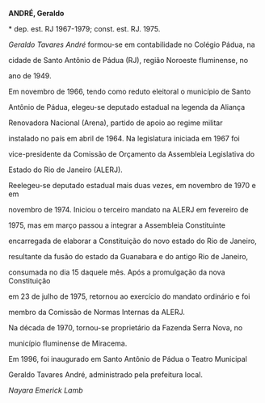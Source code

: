 **ANDRÉ, Geraldo**



\* dep. est. RJ 1967-1979; const. est. RJ. 1975.



*Geraldo Tavares André* formou-se em contabilidade no Colégio Pádua, na

cidade de Santo Antônio de Pádua (RJ), região Noroeste fluminense, no

ano de 1949.



Em novembro de 1966, tendo como reduto eleitoral o município de Santo

Antônio de Pádua, elegeu-se deputado estadual na legenda da Aliança

Renovadora Nacional (Arena), partido de apoio ao regime militar

instalado no país em abril de 1964. Na legislatura iniciada em 1967 foi

vice-presidente da Comissão de Orçamento da Assembleia Legislativa do

Estado do Rio de Janeiro (ALERJ).



Reelegeu-se deputado estadual mais duas vezes, em novembro de 1970 e em

novembro de 1974. Iniciou o terceiro mandato na ALERJ em fevereiro de

1975, mas em março passou a integrar a Assembleia Constituinte

encarregada de elaborar a Constituição do novo estado do Rio de Janeiro,

resultante da fusão do estado da Guanabara e do antigo Rio de Janeiro,

consumada no dia 15 daquele mês. Após a promulgação da nova Constituição

em 23 de julho de 1975, retornou ao exercício do mandato ordinário e foi

membro da Comissão de Normas Internas da ALERJ.



Na década de 1970, tornou-se proprietário da Fazenda Serra Nova, no

município fluminense de Miracema.



Em 1996, foi inaugurado em Santo Antônio de Pádua o Teatro Municipal

Geraldo Tavares André, administrado pela prefeitura local.



*Nayara Emerick Lamb*



